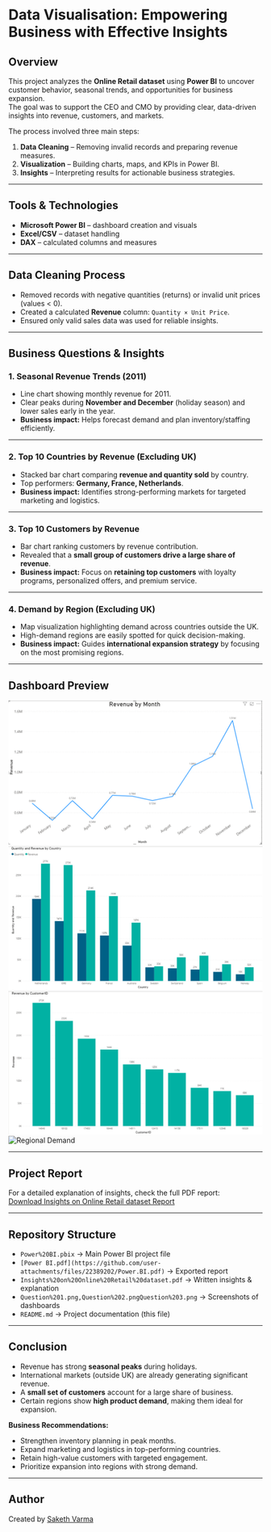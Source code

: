 # Data Visualisation: Empowering Business with Effective Insights  

##  Overview  
This project analyzes the **Online Retail dataset** using **Power BI** to uncover customer behavior, seasonal trends, and opportunities for business expansion.  
The goal was to support the CEO and CMO by providing clear, data-driven insights into revenue, customers, and markets.  

The process involved three main steps:  
1. **Data Cleaning** – Removing invalid records and preparing revenue measures.  
2. **Visualization** – Building charts, maps, and KPIs in Power BI.  
3. **Insights** – Interpreting results for actionable business strategies.  

---

##  Tools & Technologies  
- **Microsoft Power BI** – dashboard creation and visuals  
- **Excel/CSV** – dataset handling  
- **DAX** – calculated columns and measures  

---

##  Data Cleaning Process  
- Removed records with negative quantities (returns) or invalid unit prices (values < 0).  
- Created a calculated **Revenue** column: `Quantity × Unit Price`.  
- Ensured only valid sales data was used for reliable insights.  

---

##  Business Questions & Insights  

### 1. Seasonal Revenue Trends (2011)  
- Line chart showing monthly revenue for 2011.  
- Clear peaks during **November and December** (holiday season) and lower sales early in the year.  
- **Business impact:** Helps forecast demand and plan inventory/staffing efficiently.  

---

### 2. Top 10 Countries by Revenue (Excluding UK)  
- Stacked bar chart comparing **revenue and quantity sold** by country.  
- Top performers: **Germany, France, Netherlands**.  
- **Business impact:** Identifies strong-performing markets for targeted marketing and logistics.  

---

### 3. Top 10 Customers by Revenue  
- Bar chart ranking customers by revenue contribution.  
- Revealed that a **small group of customers drive a large share of revenue**.  
- **Business impact:** Focus on **retaining top customers** with loyalty programs, personalized offers, and premium service.  

---

### 4. Demand by Region (Excluding UK)  
- Map visualization highlighting demand across countries outside the UK.  
- High-demand regions are easily spotted for quick decision-making.  
- **Business impact:** Guides **international expansion strategy** by focusing on the most promising regions.  

---

##  Dashboard Preview  

![Revenue Trends](Question%201.png)  
![Top Countries](Question%202.png)  
![Top Customers](Question%203.png)  
![Regional Demand](Question4.png)  

---

##  Project Report  
For a detailed explanation of insights, check the full PDF report:  
[Download Insights on Online Retail dataset Report](Insights%20on%20Online%20Retail%20dataset.pdf)

---

##  Repository Structure  
- `Power%20BI.pbix` → Main Power BI project file  
- `[Power BI.pdf](https://github.com/user-attachments/files/22389202/Power.BI.pdf)` → Exported report  
- `Insights%20on%20Online%20Retail%20dataset.pdf` → Written insights & explanation  
- `Question%201.png,Question%202.pngQuestion%203.png` → Screenshots of dashboards  
- `README.md` → Project documentation (this file)  

---

##  Conclusion  
- Revenue has strong **seasonal peaks** during holidays.  
- International markets (outside UK) are already generating significant revenue.  
- A **small set of customers** account for a large share of business.  
- Certain regions show **high product demand**, making them ideal for expansion.  

**Business Recommendations:**  
- Strengthen inventory planning in peak months.  
- Expand marketing and logistics in top-performing countries.  
- Retain high-value customers with targeted engagement.  
- Prioritize expansion into regions with strong demand.  

---

##  Author  
Created by [Saketh Varma](https://github.com/SakethVarma720)  
